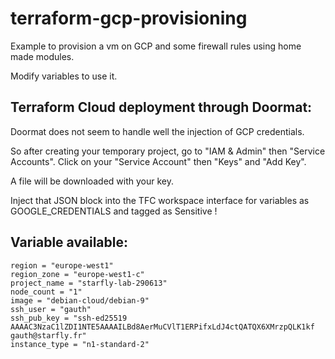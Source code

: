 terraform-gcp-provisioning
==========================

Example to provision a vm on GCP and some firewall rules using home made modules.

Modify variables to use it.

Terraform Cloud deployment through Doormat:
-------------------------------------------

Doormat does not seem to handle well the injection of GCP credentials.

So after creating your temporary project, go to "IAM & Admin" then "Service Accounts".
Click on your "Service Account" then "Keys" and "Add Key".

A file will be downloaded with your key.

Inject that JSON block into the TFC workspace interface for variables as GOOGLE_CREDENTIALS and tagged as Sensitive !

Variable available:
-------------------

```
region = "europe-west1"
region_zone = "europe-west1-c"
project_name = "starfly-lab-290613"
node_count = "1"
image = "debian-cloud/debian-9"
ssh_user = "gauth"
ssh_pub_key = "ssh-ed25519 AAAAC3NzaC1lZDI1NTE5AAAAILBd8AerMuCVlT1ERPifxLdJ4ctQATQX6XMrzpQLK1kf gauth@starfly.fr"
instance_type = "n1-standard-2"
```

